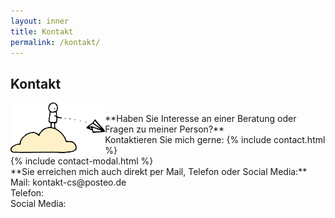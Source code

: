 ```yaml
---
layout: inner
title: Kontakt
permalink: /kontakt/
---
```

## Kontakt 
<img src="https://raw.githubusercontent.com/carolinschneider/carolinschneider.github.io/master/img/Kontakt.png" alt="" style="float:left;width:30%;">

<br>
**Haben Sie Interesse an einer Beratung oder Fragen zu meiner Person?** <br>
Kontaktieren Sie mich gerne: 
{% include contact.html %} <br>
{% include contact-modal.html %}
<br>
**Sie erreichen mich auch direkt per Mail, Telefon oder Social Media:** <br>
Mail: kontakt-cs@posteo.de <br>
Telefon: <br>
Social Media: <br>
